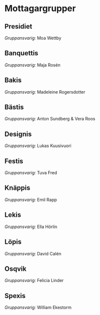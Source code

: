 # Mottagargrupper

## Presidiet

*Gruppansvarig:* Moa Wettby

## Banquettis

*Gruppansvarig:* Maja Rosén

## Bakis

*Gruppansvarig:* Madeleine Rogersdotter

## Bästis

*Gruppansvarig:* Anton Sundberg & Vera Roos

## Designis

*Gruppansvarig:* Lukas Kuusivuori

## Festis

*Gruppansvarig:* Tuva Fred

## Knäppis

*Gruppansvarig:* Emil Rapp

## Lekis

*Gruppansvarig:* Ella Hörlin

## Löpis

*Gruppansvarig:* David Calén

## Osqvik

*Gruppansvarig:* Felicia Linder

## Spexis

*Gruppansvarig:* William Ekestorm
